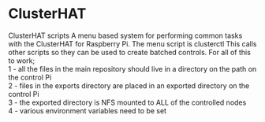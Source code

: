 # ClusterHAT
ClusterHAT scripts
A menu based system for performing common tasks with the ClusterHAT for Raspberry Pi.
The menu script is clusterctl
This calls other scripts so they can be used to create batched controls.
For all of this to work;  
1 - all the files in the main repository should live in a directory on the path on the control Pi  
2 - files in the exports directory are placed in an exported directory on the control Pi  
3 - the exported directory is NFS mounted to ALL of the controlled nodes  
4 - various environment variables need to be set  
